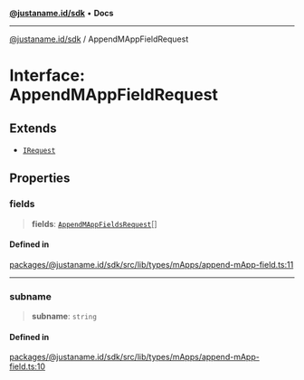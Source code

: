 [**@justaname.id/sdk**](../README.md) • **Docs**

***

[@justaname.id/sdk](../globals.md) / AppendMAppFieldRequest

# Interface: AppendMAppFieldRequest

## Extends

- [`IRequest`](IRequest.md)

## Properties

### fields

> **fields**: [`AppendMAppFieldsRequest`](AppendMAppFieldsRequest.md)[]

#### Defined in

[packages/@justaname.id/sdk/src/lib/types/mApps/append-mApp-field.ts:11](https://github.com/JustaName-id/JustaName-sdk/blob/7430def13fc61cd3fc8b89d25e0869ee390cc2d0/packages/@justaname.id/sdk/src/lib/types/mApps/append-mApp-field.ts#L11)

***

### subname

> **subname**: `string`

#### Defined in

[packages/@justaname.id/sdk/src/lib/types/mApps/append-mApp-field.ts:10](https://github.com/JustaName-id/JustaName-sdk/blob/7430def13fc61cd3fc8b89d25e0869ee390cc2d0/packages/@justaname.id/sdk/src/lib/types/mApps/append-mApp-field.ts#L10)
